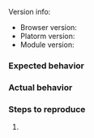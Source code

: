Version info: 
- Browser version: 
- Platorm version:
- Module version: 
### Expected behavior
### Actual behavior
### Steps to reproduce
1.
